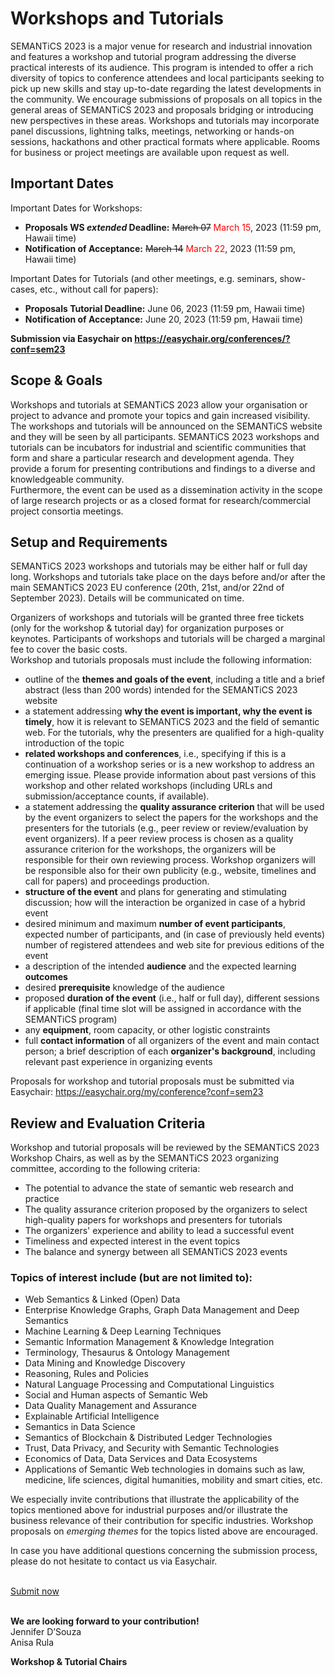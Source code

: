 # Workshops and Tutorials
SEMANTiCS 2023 is a major venue for research and industrial innovation and features a workshop and tutorial program addressing the diverse practical interests of its audience. This program is intended to offer a rich diversity of topics to conference attendees and local participants seeking to pick up new skills and stay up-to-date regarding the latest developments in the community. We encourage submissions of proposals on all topics in the general areas of SEMANTiCS 2023 and proposals bridging or introducing new perspectives in these areas. Workshops and tutorials may incorporate panel discussions, lightning talks, meetings, networking or hands-on sessions, hackathons and other practical formats where applicable. Rooms for business or project meetings are available upon request as well.

## Important Dates  
Important Dates for Workshops:
* **Proposals WS ___extended___ Deadline:**	~~March 07~~ <span style="color:red">March 15</span>, 2023 (11:59 pm, Hawaii time)
* **Notification of Acceptance:** ~~March 14~~ <span style="color:red">March 22</span>, 2023 (11:59 pm, Hawaii time)  

Important Dates for Tutorials (and other meetings, e.g. seminars, show-cases, etc., without call for papers):  
* **Proposals  Tutorial Deadline:** June 06, 2023 (11:59 pm, Hawaii time)
* **Notification of Acceptance:** June 20, 2023 (11:59 pm, Hawaii time)  

**Submission via Easychair on https://easychair.org/conferences/?conf=sem23**

## Scope & Goals
Workshops and tutorials at SEMANTiCS 2023 allow your organisation or project to advance and promote your topics and gain increased visibility. The workshops and tutorials will be announced on the SEMANTiCS website and they will be seen by all participants. SEMANTiCS 2023 workshops and tutorials can be incubators for industrial and scientific communities that form and share a particular research and development agenda. They provide a forum for presenting contributions and findings to a diverse and knowledgeable community.  
Furthermore, the event can be used as a dissemination activity in the scope of large research projects or as a closed format for research/commercial project consortia meetings.

## Setup and Requirements
SEMANTiCS 2023 workshops and tutorials may be either half or full day long. Workshops and tutorials take place on the days before and/or after the main SEMANTiCS 2023 EU conference (20th, 21st, and/or 22nd of September 2023). Details will be communicated on time.  

Organizers of workshops and tutorials will be granted three free tickets (only for the workshop & tutorial day) for organization purposes or keynotes. Participants of workshops and tutorials will be charged a marginal fee to cover the basic costs.   
Workshop and tutorials proposals must include the following information:

* outline of the **themes and goals of the event**, including a title and a brief abstract (less than 200 words) intended for the SEMANTiCS 2023 website
* a statement addressing **why the event is important, why the event is timely**, how it is relevant to SEMANTiCS 2023 and the field of semantic web. For the tutorials, why the presenters are qualified for a high-quality introduction of the topic
* **related workshops and conferences**, i.e., specifying if this is a continuation of a workshop series or is a new workshop to address an emerging issue. Please provide information about past versions of this workshop and other related workshops (including URLs and submission/acceptance counts, if available).
* a statement addressing the **quality assurance criterion** that will be used by the event organizers to select the papers for the workshops and the presenters for the tutorials (e.g., peer review or review/evaluation by event organizers). If a peer review process is chosen as a quality assurance criterion for the workshops, the organizers will be responsible for their own reviewing process. Workshop organizers will be responsible also for their own publicity (e.g., website, timelines and call for papers) and proceedings production.
* **structure of the event** and plans for generating and stimulating discussion; how will the interaction be organized in case of a hybrid event
* desired minimum and maximum **number of event participants**, expected number of participants, and (in case of previously held events) number of registered attendees and web site for previous editions of the event
* a description of the intended **audience** and the expected learning **outcomes**
* desired **prerequisite** knowledge of the audience
* proposed **duration of the event** (i.e., half or full day), different sessions if applicable (final time slot will be assigned in accordance with the SEMANTiCS program)
* any **equipment**, room capacity, or other logistic constraints
* full **contact information** of all organizers of the event and main contact person; a brief description of each **organizer's background**, including relevant past experience in organizing events

Proposals for workshop and tutorial proposals must be submitted via Easychair:  https://easychair.org/my/conference?conf=sem23

## Review and Evaluation Criteria
Workshop and tutorial proposals will be reviewed by the SEMANTiCS 2023 Workshop Chairs, as well as by the SEMANTiCS 2023 organizing committee, according to the following criteria:  
* The potential to advance the state of semantic web research and practice
* The quality assurance criterion proposed by the organizers to select high-quality papers for workshops and presenters for tutorials
* The organizers' experience and ability to lead a successful event
* Timeliness and expected interest in the event topics
* The balance and synergy between all SEMANTiCS 2023 events

### Topics of interest include (but are not limited to):
* Web Semantics & Linked (Open) Data
* Enterprise Knowledge Graphs, Graph Data Management and Deep Semantics
* Machine Learning & Deep Learning Techniques
* Semantic Information Management & Knowledge Integration
* Terminology, Thesaurus & Ontology Management
* Data Mining and Knowledge Discovery
* Reasoning, Rules and Policies
* Natural Language Processing and Computational Linguistics
* Social and Human aspects of Semantic Web
* Data Quality Management and Assurance
* Explainable Artificial Intelligence
* Semantics in Data Science
* Semantics of Blockchain & Distributed Ledger Technologies
* Trust, Data Privacy, and Security with Semantic Technologies
* Economics of Data, Data Services and Data Ecosystems
* Applications of Semantic Web technologies in domains such as law, medicine, life sciences, digital humanities, mobility and smart cities, etc.

We especially invite contributions that illustrate the applicability of the topics mentioned above for industrial purposes and/or illustrate the business relevance of their contribution for specific industries. Workshop proposals on *emerging themes* for the topics listed above are encouraged.  

In case you have additional questions concerning the submission process, please do not hesitate to contact us via Easychair.

<br />
<a href="https://easychair.org/conferences/?conf=sem23" type="button" class="btn btn-primary">Submit now</a>
<br />
<br />

**We are looking forward to your contribution!**  
Jennifer D’Souza  
Anisa Rula

**Workshop & Tutorial Chairs**

